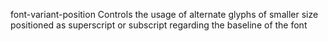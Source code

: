 font-variant-position
    Controls the usage of alternate glyphs of smaller size positioned as superscript or subscript regarding the baseline of the font
